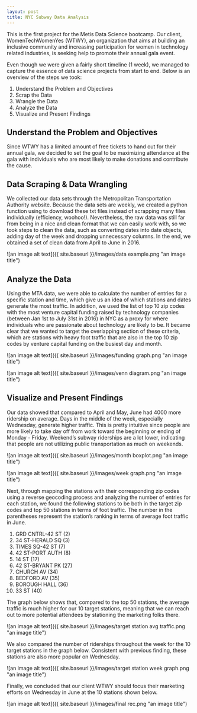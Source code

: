 ```yaml
---
layout: post
title: NYC Subway Data Analysis
---
```


This is the first project for the Metis Data Science bootcamp. Our client, WomenTechWomenYes (WTWY), an organization that aims at building an inclusive community and increasing participation for women in technology related industries, is seeking help to promote their annual gala event.

Even though we were given a fairly short timeline (1 week), we managed to capture the essence of data science projects from start to end. Below is an overview of the steps we took:

1. Understand the Problem and Objectives
2. Scrap the Data
3. Wrangle the Data
4. Analyze the Data
5. Visualize and Present Findings


## Understand the Problem and Objectives

Since WTWY has a limited amount of free tickets to hand out for their annual gala, we decided to set the goal to be maximizing attendance at the gala with individuals who are most likely to make donations and contribute the cause. 

## Data Scraping & Data Wrangling

We collected our data sets through the Metropolitan Transportation Authority website. Because the data sets are weekly, we created a python function using to download these txt files instead of scrapping many files individually (efficiency, woohoo!). Nevertheless, the raw data was still far from being in a nice and clean format that we can easily work with, so we took steps to clean the data, such as converting dates into date objects, adding day of the week and dropping unnecessary columns. In the end, we obtained a set of clean data from April to June in 2016.

![an image alt text]({{ site.baseurl }}/images/data example.png "an image title")


## Analyze the Data

Using the MTA data, we were able to calculate the number of entries for a specific station and time, which give us an idea of which stations and dates generate the most traffic. In addition, we used the list of top 10 zip codes with the most venture capital funding raised by technology companies (between Jan 1st to July 31st in 2016) in NYC as a proxy for where individuals who are passionate about technology are likely to be. It became clear that we wanted to target the overlapping section of these criteria, which are stations with heavy foot traffic that are also in the top 10 zip codes by venture capital funding on the busiest day and month.

![an image alt text]({{ site.baseurl }}/images/funding graph.png "an image title")

![an image alt text]({{ site.baseurl }}/images/venn diagram.png "an image title")

## Visualize and Present Findings

Our data showed that compared to April and May, June had 4000 more ridership on average. Days in the middle of the week, especially Wednesday, generate higher traffic. This is pretty intuitive since people are more likely to take day off from work toward the beginning or ending of Monday - Friday. Weekend’s subway riderships are a lot lower, indicating that people are not utilizing public transportation as much on weekends.


![an image alt text]({{ site.baseurl }}/images/month boxplot.png "an image title")

![an image alt text]({{ site.baseurl }}/images/week graph.png "an image title")


Next, through mapping the stations with their corresponding zip codes using a reverse geocoding process and analyzing the number of entries for each station, we found the following stations to be both in the target zip codes and top 50 stations in terms of foot traffic. The number in the parentheses represent the station’s ranking in terms of average foot traffic in June.

1. GRD CNTRL-42 ST (2)
2. 34 ST-HERALD SQ (3)
3. TIMES SQ-42 ST (7)
4. 42 ST-PORT AUTH (8)
5. 14 ST (17)
6. 42 ST-BRYANT PK (27)
7. CHURCH AV (34)
8. BEDFORD AV (35)
9. BOROUGH HALL (36)
10. 33 ST (40)

The graph below shows that, compared to the top 50 stations, the average traffic is much higher for our 10 target stations, meaning that we can reach out to more potential attendees by stationing the marketing folks there.

![an image alt text]({{ site.baseurl }}/images/target station avg traffic.png "an image title")


We also compared the number of riderships throughout the week for the 10 target stations in the graph below. Consistent with previous finding, these stations are also more popular on Wednesday.

![an image alt text]({{ site.baseurl }}/images/target station week graph.png "an image title")

Finally, we concluded that our client WTWY should focus their marketing efforts on Wednesday in June at the 10 stations shown below.

![an image alt text]({{ site.baseurl }}/images/final rec.png "an image title")
